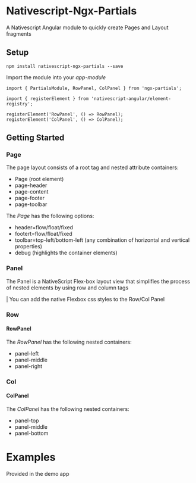 # Nativescript-Ngx-Partials

A Nativescript Angular module to quickly create Pages and Layout fragments


## Setup

`npm install nativescript-ngx-partials --save`

Import the module into your _app-module_ 

```
import { PartialsModule, RowPanel, ColPanel } from 'ngx-partials';

import { registerElement } from 'nativescript-angular/element-registry';

registerElement('RowPanel', () => RowPanel);
registerElement('ColPanel', () => ColPanel);

```

## Getting Started

### Page

The page layout consists of a root tag and nested attribute containers:
- Page (root element)
- page-header
- page-content
- page-footer
- page-toolbar

The _Page_ has the following options:
- header=flow/float/fixed
- footert=flow/float/fixed
- toolbar=top-left/bottom-left (any combination of horizontal and vertical properties)
- debug (highlights the container elements)

### Panel

The Panel is a NativeScript Flex-box layout view that simplifies the process of nested elements by using row and column tags

| You can add the native Flexbox css styles to the Row/Col Panel 

### Row

#### RowPanel

The _RowPanel_ has the following nested containers:
- panel-left
- panel-middle
- panel-right

### Col

#### ColPanel

The _ColPanel_ has the following nested containers:
- panel-top
- panel-middle
- panel-bottom

# Examples

Provided in the demo app

